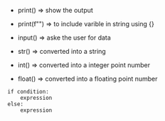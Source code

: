* print() => show the output

* print(f"") => to include varible in string using {}

* input() => aske the user for data

* str() => converted into a string

* int() => converted into a integer point number

* float() => converted into a floating point number

``` 
if condition:
    expression
else:
    expression
```
